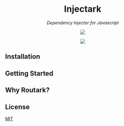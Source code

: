 <h1 align="center">Injectark</h1>
<p align="center">
  <i>Dependency Injector for Javascript</i>
</p>
<p align="center">
  <a href="https://codecov.io/gh/librark/injectark">
    <img src="https://codecov.io/gh/librark/injectark/graph/badge.svg?token=Ad3rGVvNuu"/>
  </a>
</p>
<p align="center">
  <a href="https://codecov.io/gh/librark/injectark">
    <img src="https://codecov.io/gh/librark/injectark/graphs/sunburst.svg?token=Ad3rGVvNuu"/>
  </a>
</p>

## Installation


## Getting Started


## Why Routark?


## License

  [MIT](LICENSE)
